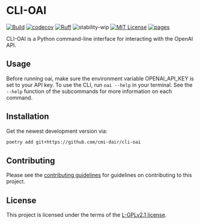 # CLI-OAI

[![Build](https://github.com/cmi-dair/cli-oai/actions/workflows/test.yaml/badge.svg?branch=main)](https://github.com/cmi-dair/cli-oai/actions/workflows/test.yaml?query=branch%3Amain)
[![codecov](https://codecov.io/gh/cmi-dair/cli-oai/branch/main/graph/badge.svg?token=22HWWFWPW5)](https://codecov.io/gh/cmi-dair/cli-oai)
[![Ruff](https://img.shields.io/endpoint?url=https://raw.githubusercontent.com/astral-sh/ruff/main/assets/badge/v2.json)](https://github.com/astral-sh/ruff)
![stability-wip](https://img.shields.io/badge/stability-work_in_progress-lightgrey.svg)
[![MIT License](https://img.shields.io/badge/license-LGPL_2.1-blue.svg)](https://github.com/cmi-dair/cli-oai/blob/main/LICENSE)
[![pages](https://img.shields.io/badge/api-docs-blue)](https://cmi-dair.github.io/cli-oai)

CLI-OAI is a Python command-line interface for interacting with the OpenAI API.

## Usage

Before running oai, make sure the environment variable OPENAI_API_KEY is set to
your API key. To use the CLI, run `oai --help` in your terminal. See the `--help`
function of the subcommands for more information on each command.

## Installation

Get the newest development version via:

```sh
poetry add git+https://github.com/cmi-dair/cli-oai
```

## Contributing

Please see the [contributing guidelines](CONTRIBUTING.md) for guidelines on contributing to this project.

## License

This project is licensed under the terms of the [L-GPLv2.1 license](LICENSE).
